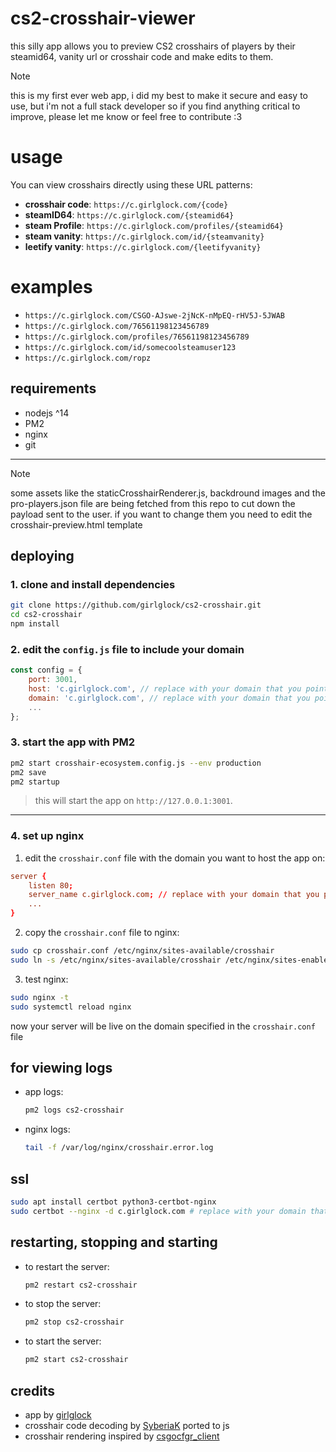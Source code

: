 # cs2-crosshair-viewer
this silly app allows you to preview CS2 crosshairs of players by their steamid64, vanity url or crosshair code and make edits to them.

> [!NOTE]  
> this is my first ever web app, i did my best to make it secure and easy to use, but i'm not a full stack developer so if you find anything critical to improve, please let me know or feel free to contribute :3

# usage

You can view crosshairs directly using these URL patterns:

- **crosshair code**: `https://c.girlglock.com/{code}`
- **steamID64**: `https://c.girlglock.com/{steamid64}`
- **steam Profile**: `https://c.girlglock.com/profiles/{steamid64}`
- **steam vanity**: `https://c.girlglock.com/id/{steamvanity}`
- **leetify vanity**: `https://c.girlglock.com/{leetifyvanity}`

# examples

- `https://c.girlglock.com/CSGO-AJswe-2jNcK-nMpEQ-rHV5J-5JWAB`
- `https://c.girlglock.com/76561198123456789`
- `https://c.girlglock.com/profiles/76561198123456789`
- `https://c.girlglock.com/id/somecoolsteamuser123`
- `https://c.girlglock.com/ropz`

## requirements

- nodejs ^14
- PM2
- nginx
- git

---
> [!NOTE]  
> some assets like the staticCrosshairRenderer.js, backdround images and the pro-players.json file are being fetched from this repo to cut down the payload sent to the user. if you want to change them you need to edit the crosshair-preview.html template

## deploying
### 1. clone and install dependencies

```bash
git clone https://github.com/girlglock/cs2-crosshair.git
cd cs2-crosshair
npm install
```

### 2. edit the `config.js` file to include your domain

```js
const config = {
    port: 3001,
    host: 'c.girlglock.com', // replace with your domain that you pointed to your server
    domain: 'c.girlglock.com', // replace with your domain that you pointed to your server
    ...
};
```

### 3. start the app with PM2

```bash
pm2 start crosshair-ecosystem.config.js --env production
pm2 save
pm2 startup
```

> this will start the app on `http://127.0.0.1:3001`.

---

### 4. set up nginx

1. edit the `crosshair.conf` file with the domain you want to host the app on:

```conf
server {
    listen 80;
    server_name c.girlglock.com; // replace with your domain that you pointed to your server
    ...
}
```

2. copy the `crosshair.conf` file to nginx:

```bash
sudo cp crosshair.conf /etc/nginx/sites-available/crosshair
sudo ln -s /etc/nginx/sites-available/crosshair /etc/nginx/sites-enabled/
```

3. test nginx:

```bash
sudo nginx -t
sudo systemctl reload nginx
```

now your server will be live on the domain specified in the `crosshair.conf` file


## for viewing logs

- app logs:
  ```bash
  pm2 logs cs2-crosshair
  ```

- nginx logs:
  ```bash
  tail -f /var/log/nginx/crosshair.error.log
  ```


## ssl

```bash
sudo apt install certbot python3-certbot-nginx
sudo certbot --nginx -d c.girlglock.com # replace with your domain that you pointed to your server
```


## restarting, stopping and starting

- to restart the server:
  ```bash
  pm2 restart cs2-crosshair
  ```

- to stop the server:
  ```bash
  pm2 stop cs2-crosshair
  ```

- to start the server:
  ```bash
  pm2 start cs2-crosshair
  ```

## credits

- app by [girlglock](https://github.com/girlglock/)
- crosshair code decoding by [SyberiaK](https://github.com/SyberiaK/csxhair) ported to js
- crosshair rendering inspired by [csgocfgr_client](https://github.com/tjrawrin/csgocfgr-client)
